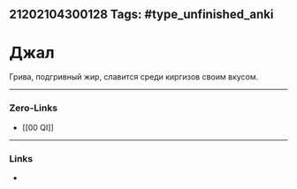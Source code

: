 21202104300128
Tags: #type_unfinished_anki 
---
# Джал

Грива, подгривный жир, славится среди киргизов своим вкусом.&nbsp;

---
### Zero-Links
- [[00 QI]]
---
### Links
-